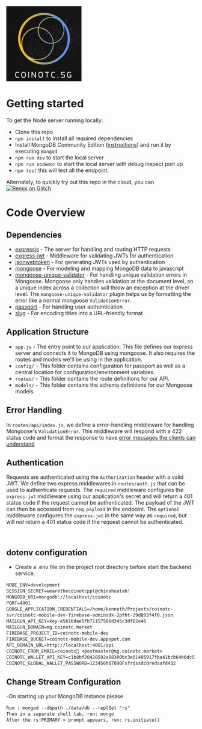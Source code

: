 <img src="project-logo.png" width="200">

# Getting started

To get the Node server running locally:

* Clone this repo
* `npm install` to install all required dependencies
* Install MongoDB Community Edition ([instructions](https://docs.mongodb.com/manual/installation/#tutorials)) and run it by executing `mongod`
* `npm run dev` to start the local server
* `npm run nodemon` to start the local server with debug inspect port up
* `npm test` this will test all the endpoint.

Alternately, to quickly try out this repo in the cloud, you can [![Remix on Glitch](https://cdn.glitch.com/2703baf2-b643-4da7-ab91-7ee2a2d00b5b%2Fremix-button.svg)](https://glitch.com/edit/#!/remix/realworld)

# Code Overview

## Dependencies

* [expressjs](https://github.com/expressjs/express) - The server for handling and routing HTTP requests
* [express-jwt](https://github.com/auth0/express-jwt) - Middleware for validating JWTs for authentication
* [jsonwebtoken](https://github.com/auth0/node-jsonwebtoken) - For generating JWTs used by authentication
* [mongoose](https://github.com/Automattic/mongoose) - For modeling and mapping MongoDB data to javascript
* [mongoose-unique-validator](https://github.com/blakehaswell/mongoose-unique-validator) - For handling unique validation errors in Mongoose. Mongoose only handles validation at the document level, so a unique index across a collection will throw an exception at the driver level. The `mongoose-unique-validator` plugin helps us by formatting the error like a normal mongoose `ValidationError`.
* [passport](https://github.com/jaredhanson/passport) - For handling user authentication
* [slug](https://github.com/dodo/node-slug) - For encoding titles into a URL-friendly format

## Application Structure

* `app.js` - The entry point to our application. This file defines our express server and connects it to MongoDB using mongoose. It also requires the routes and models we'll be using in the application.
* `config/` - This folder contains configuration for passport as well as a central location for configuration/environment variables.
* `routes/` - This folder contains the route definitions for our API.
* `models/` - This folder contains the schema definitions for our Mongoose models.

## Error Handling

In `routes/api/index.js`, we define a error-handling middleware for handling Mongoose's `ValidationError`. This middleware will respond with a 422 status code and format the response to have [error messages the clients can understand](https://github.com/gothinkster/realworld/blob/master/API.md#errors-and-status-codes)

## Authentication

Requests are authenticated using the `Authorization` header with a valid JWT. We define two express middlewares in `routes/auth.js` that can be used to authenticate requests. The `required` middleware configures the `express-jwt` middleware using our application's secret and will return a 401 status code if the request cannot be authenticated. The payload of the JWT can then be accessed from `req.payload` in the endpoint. The `optional` middleware configures the `express-jwt` in the same way as `required`, but will _not_ return a 401 status code if the request cannot be authenticated.

<br />

## dotenv configuration

* Create a .env file on the project root directory before start the backend service.

```
NODE_ENV=development
SESSION_SECRET=wearethecoinotcppl@chinahuatah!
MONGODB_URI=mongodb://localhost/coinotc
PORT=4001
GOOGLE_APPLICATION_CREDENTIALS=/home/kenneth/Projects/coinotc-svr/coinotc-mobile-dev-firebase-adminsdk-2pfht-29d893f4f0.json
MAILGUN_API_KEY=key-e5b16dae5fb71157586d345c3df82e46
MAILGUN_DOMAIN=mg.coinotc.market
FIREBASE_PROJECT_ID=coinotc-mobile-dev
FIREBASE_BUCKET=coinotc-mobile-dev.appspot.com
API_DOMAIN_URL=http://localhost:4001/api
COINOTC_FROM_EMAIL=coinotc👻 <postmaster@mg.coinotc.market>
COINOTC_WALLET_API_KEY=c1b8bf20420592a88300bc3e01405917fba41bcb64b6dc51497f64a3b8c3df59
COINOTC_GLOBAL_WALLET_PASSWORD=123456h67890Fsfrdssdcdredsafd432
```

## Change Stream Configuration

-On starting up your MongoDB instance please

```
Run : mongod --dbpath ./data/db --replSet "rs"
Then in a separate shell tab, run: mongo
After the rs:PRIMARY > prompt appears, run: rs.initiate()
```
